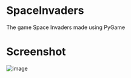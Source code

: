 # SpaceInvaders
The game Space Invaders made using PyGame
# Screenshot
![image](https://user-images.githubusercontent.com/81752891/132871571-b666c017-7fdc-410a-b6c5-0484b5ddfa43.png)

